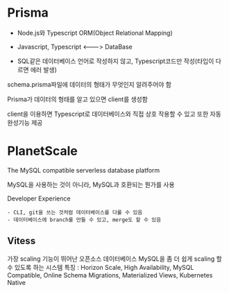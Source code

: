 # Prisma

- Node.js와 Typescript ORM(Object Relational Mapping)

- Javascript, Typescript <---> DataBase

- SQL같은 데이터베이스 언어로 작성하지 않고, Typescript코드만 작성(타입이 다르면 에러 발생)

schema.prisma파일에 데이터의 형태가 무엇인지 알려주어야 함

Prisma가 데이터의 형태를 알고 있으면 client를 생성함

client을 이용하면 Typescript로 데이터베이스와 직접 상호 작용할 수 있고 또한 자동완성기능 제공

# PlanetScale

The MySQL compatible serverless database platform

MySQL을 사용하는 것이 아니라, MySQL과 호환되는 뭔가를 사용

Developer Experience

    - CLI, git을 쓰는 것처럼 데이터베이스를 다룰 수 있음
    - 데이터베이스에 branch를 만들 수 있고, merge도 할 수 있음

## Vitess

가장 scaling 기능이 뛰어난 오픈소스 데이터베이스
MySQL을 좀 더 쉽게 scaling 할 수 있도록 하는 시스템
특징 : Horizon Scale, High Availability, MySQL Compatible, Online Schema Migrations, Materialized Views, Kubernetes Native

